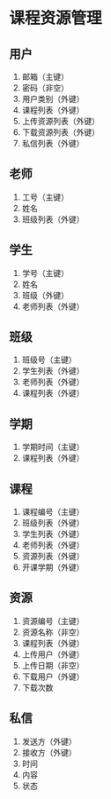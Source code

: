 # 课程资源管理

## 用户

1. 邮箱（主键）
2. 密码（非空）
3. 用户类别（外键）
4. 课程列表（外键）
5. 上传资源列表（外键）
6. 下载资源列表（外键）
7. 私信列表（外键）



## 老师

1. 工号（主键）
2. 姓名
3. 班级列表（外键）



## 学生

1. 学号（主键）
2. 姓名
3. 班级（外键）
4. 老师列表（外键）



## 班级

1. 班级号（主键）
2. 学生列表（外键）
3. 老师列表（外键）
4. 课程列表（外键）



## 学期

1. 学期时间（主键）
2. 课程列表（外键）



## 课程

1. 课程编号（主键）
2. 班级列表（外键）
3. 学生列表（外键）
4. 老师列表（外键）
5. 资源列表（外键）
6. 开课学期（外键）



## 资源

1. 资源编号（主键）
2. 资源名称（非空）
3. 课程列表（外键）
4. 上传用户（外键）
5. 上传日期（非空）
6. 下载用户（外键）
7. 下载次数



## 私信

1. 发送方（外键）
2. 接收方（外键）
3. 时间
4. 内容
5. 状态

